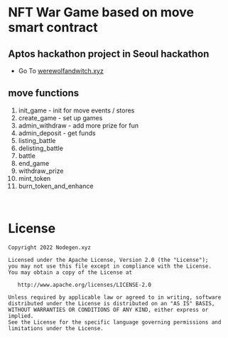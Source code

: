 
# NFT War Game based on move smart contract
## Aptos hackathon project in Seoul hackathon


- Go To [werewolfandwitch.xyz](https://werewolfandwitch.xyz/)


## move functions
1. init_game  - init for move events / stores
2. create_game - set up games 
3. admin_withdraw - add more prize for fun
4. admin_deposit - get funds 
5. listing_battle 
6. delisting_battle 
7. battle
8. end_game
9. withdraw_prize
10. mint_token
11. burn_token_and_enhance

<br/>

License
=======

    Copyright 2022 Nodegen.xyz

    Licensed under the Apache License, Version 2.0 (the "License");
    you may not use this file except in compliance with the License.
    You may obtain a copy of the License at

       http://www.apache.org/licenses/LICENSE-2.0

    Unless required by applicable law or agreed to in writing, software
    distributed under the License is distributed on an "AS IS" BASIS,
    WITHOUT WARRANTIES OR CONDITIONS OF ANY KIND, either express or implied.
    See the License for the specific language governing permissions and
    limitations under the License.


